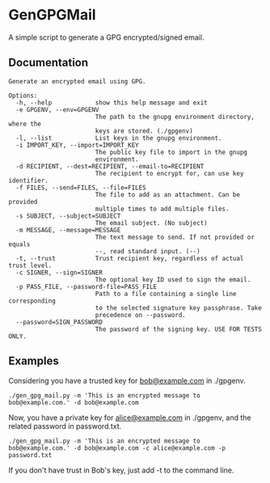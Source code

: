 # GenGPGMail

A simple script to generate a GPG encrypted/signed email.


## Documentation

~~~~
Generate an encrypted email using GPG.

Options:
  -h, --help            show this help message and exit
  -e GPGENV, --env=GPGENV
                        The path to the gnupg environment directory, where the
                        keys are stored. (./gpgenv)
  -l, --list            List keys in the gnupg environment.
  -i IMPORT_KEY, --import=IMPORT_KEY
                        The public key file to import in the gnupg
                        environment.
  -d RECIPIENT, --dest=RECIPIENT, --email-to=RECIPIENT
                        The recipient to encrypt for, can use key identifier.
  -f FILES, --send=FILES, --file=FILES
                        The file to add as an attachment. Can be provided
                        multiple times to add multiple files.
  -s SUBJECT, --subject=SUBJECT
                        The email subject. (No subject)
  -m MESSAGE, --message=MESSAGE
                        The text message to send. If not provided or equals
                        --, read standard input. (--)
  -t, --trust           Trust recipient key, regardless of actual trust level.
  -c SIGNER, --sign=SIGNER
                        The optional key ID used to sign the email.
  -p PASS_FILE, --password-file=PASS_FILE
                        Path to a file containing a single line corresponding
                        to the selected signature key passphrase. Take
                        precedence on --password.
  --password=SIGN_PASSWORD
                        The password of the signing key. USE FOR TESTS ONLY.
~~~~

## Examples

Considering you have a trusted key for bob@example.com in ./gpgenv.

`./gen_gpg_mail.py -m 'This is an encrypted message to bob@example.com.' -d bob@example.com`

Now, you have a private key for alice@example.com in ./gpgenv, and the related password in password.txt.

`./gen_gpg_mail.py -m 'This is an encrypted message to bob@example.com.' -d bob@example.com -c alice@example.com -p password.txt`

If you don't have trust in Bob's key, just add -t to the command line.
